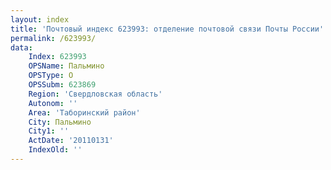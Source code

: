 ```yaml
---
layout: index
title: 'Почтовый индекс 623993: отделение почтовой связи Почты России'
permalink: /623993/
data:
    Index: 623993
    OPSName: Пальмино
    OPSType: О
    OPSSubm: 623869
    Region: 'Свердловская область'
    Autonom: ''
    Area: 'Таборинский район'
    City: Пальмино
    City1: ''
    ActDate: '20110131'
    IndexOld: ''
---
```

